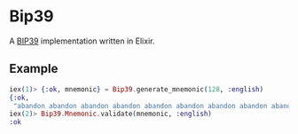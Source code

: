 # Bip39

A [BIP39](https://github.com/bitcoin/bips/blob/master/bip-0039.mediawiki) implementation written in Elixir.

## Example

```elixir
iex(1)> {:ok, mnemonic} = Bip39.generate_mnemonic(128, :english)
{:ok,
 "abandon abandon abandon abandon abandon abandon abandon abandon abandon abandon abandon about"}
iex(2)> Bip39.Mnemonic.validate(mnemonic, :english)
:ok
```
